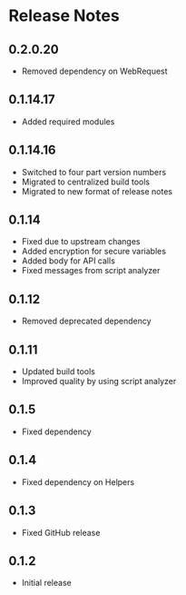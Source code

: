 # Release Notes

## 0.2.0.20

- Removed dependency on WebRequest

## 0.1.14.17

- Added required modules

## 0.1.14.16

- Switched to four part version numbers
- Migrated to centralized build tools
- Migrated to new format of release notes

## 0.1.14

- Fixed due to upstream changes
- Added encryption for secure variables
- Added body for API calls
- Fixed messages from script analyzer

## 0.1.12

- Removed deprecated dependency

## 0.1.11

- Updated build tools
- Improved quality by using script analyzer

## 0.1.5

- Fixed dependency

## 0.1.4

- Fixed dependency on Helpers

## 0.1.3

- Fixed GitHub release

## 0.1.2

- Initial release